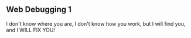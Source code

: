 ## Web Debugging 1 ##
I don't know where you are, I don't know how you work, but I will find you, and I WILL FIX YOU!